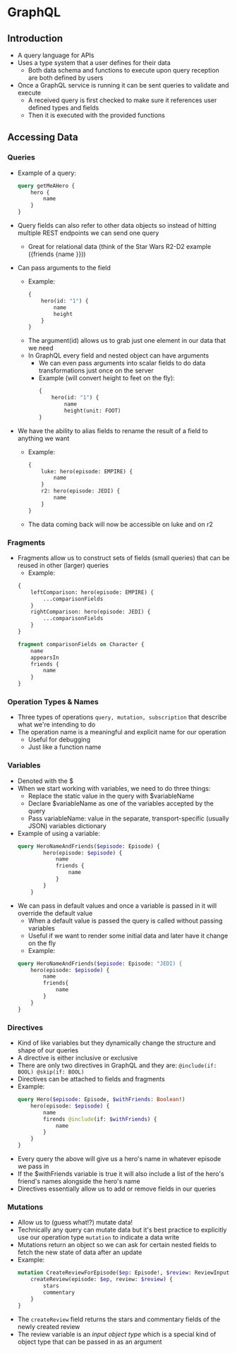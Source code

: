 # GraphQL

## Introduction

- A query language for APIs
- Uses a type system that a user defines for their data
    - Both data schema and functions to execute upon query reception are both defined by users
- Once a GraphQL service is running it can be sent queries to validate and execute
    - A received query is first checked to make sure it references user defined types and fields
    - Then it is executed with the provided functions

## Accessing Data

### Queries

- Example of a query:

    ```graphQL
    query getMeAHero {
        hero {
            name
        }
    }
    ```
- Query fields can also refer to other data objects so instead of hitting multiple REST endpoints we can send one query
    - Great for relational data (think of the Star Wars R2-D2 example ({friends {name }}))
- Can pass arguments to the field
    - Example:
        ```graphQL
        {
            hero(id: "1") {
                name
                height
            }
        }
        ```
    - The argument(id) allows us to grab just one element in our data that we need
    - In GraphQL every field and nested object can have arguments
        - We can even pass arguments into scalar fields to do data transformations just once on the server
        - Example (will convert height to feet on the fly):
            ```graphQL
            {
                hero(id: "1") {
                    name
                    height(unit: FOOT)
            }
            ```
- We have the ability to alias fields to rename the result of a field to anything we want
    - Example:
        ```graphQL
        {
            luke: hero(episode: EMPIRE) {
                name
            }
            r2: hero(episode: JEDI) {
                name
            }
        }
        ```
    - The data coming back will now be accessible on luke and on r2

### Fragments

- Fragments allow us to construct sets of fields (small queries) that can be reused in other (larger) queries
    - Example: 
    ```graphQL
    {
        leftComparison: hero(episode: EMPIRE) {
            ...comparisonFields
        }
        rightComparison: hero(episode: JEDI) {
            ...comparisonFields
        }
    }

    fragment comparisonFields on Character {
        name
        appearsIn
        friends {
            name
        }
    }
    ```

### Operation Types & Names

- Three types of operations ```query, mutation, subscription``` that describe what we're intending to do
- The operation name is a meaningful and explicit name for our operation
    - Useful for debugging
    - Just like a function name

### Variables

- Denoted with the $
- When we start working with variables, we need to do three things:
    - Replace the static value in the query with $variableName
    - Declare $variableName as one of the variables accepted by the query
    - Pass variableName: value in the separate, transport-specific (usually JSON) variables dictionary
- Example of using a variable:
    ```graphQL
    query HeroNameAndFriends($episode: Episode) {
            hero(episode: $episode) {
                name
                friends {
                    name
                }
            }
        }
    ```
- We can pass in default values and once a variable is passed in it will override the default value
    - When a default value is passed the query is called without passing variables
    - Useful if we want to render some initial data and later have it change on the fly
    - Example:
    ```graphQL
    query HeroNameAndFriends($episode: Episode: "JEDI) {
        hero(episode: $episode) {
            name
            friends{
                name
            }
        }
    }
    ```

### Directives

- Kind of like variables but they dynamically change the structure and shape of our queries
- A directive is either inclusive or exclusive
- There are only two directives in GraphQL and they are: ```@include(if: BOOL) @skip(if: BOOL)```
- Directives can be attached to fields and fragments
- Example: 
    ```graphql
    query Hero($episode: Episode, $withFriends: Boolean!)
        hero(episode: $episode) {
            name
            firends @include(if: $withFriends) {
                name
            }
        }
    }
    ```
- Every query the above will give us a hero's name in whatever episode we pass in
- If the $withFriends variable is true it will also include a list of the hero's friend's names alongside the hero's name
- Directives essentially allow us to add or remove fields in our queries

### Mutations

- Allow us to (guess what!?) mutate data!
- Technically any query can mutate data but it's best practice to explicitly use our operation type ```mutation``` to indicate a data write
- Mutations return an object so we can ask for certain nested fields to fetch the new state of data after an update
- Example:
    ```graphQL
    mutation CreateReviewForEpisode($ep: Episode!, $review: ReviewInput!) {
        createReview(episode: $ep, review: $review) {
            stars
            commentary
        }
    }
    ```
- The ```createReview``` field returns the stars and commentary fields of the newly created review
- The review variable is an *input object type* which is a special kind of object type that can be passed in as an argument